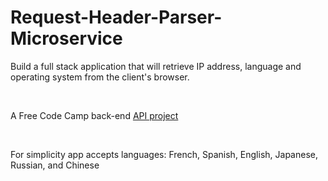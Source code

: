 # Request-Header-Parser-Microservice
<p>Build a full stack application that will retrieve IP address, language and operating system from the client's browser.</p>
<br>
<p>A Free Code Camp back-end <a href="https://www.freecodecamp.org/challenges/request-header-parser-microservice">API project</a></p>
<br>
<p>For simplicity app accepts languages: French, Spanish, English, Japanese, Russian, and Chinese</p>
